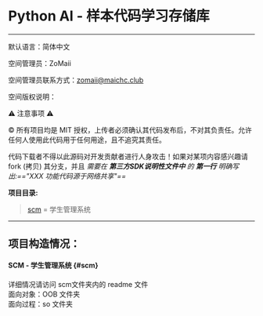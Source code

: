 # Python AI - 样本代码学习存储库
---
默认语言：简体中文

空间管理员：ZoMaii

空间管理员联系方式：zomaii@maichc.club

空间版权说明：

:warning: 注意事项 :warning:

:copyright: 所有项目均是 MIT 授权，上传者必须确认其代码发布后，不对其负责任。允许任何人使用此代码用于任何用途，且不追究其责任。

代码下载者不得以此源码对开发贡献者进行人身攻击！如果对某项内容感兴趣请 fork (拷贝) 其分支，并且 *需要在 **第三方SDK说明性文件中** 的 **第一行** 明确写出:=="XXX 功能代码源于网络共享"==*


**项目目录:**
> [scm](#scm) = 学生管理系统

---

**项目构造情况：**
---

#### SCM - 学生管理系统 {#scm}

详细情况请访问 scm文件夹内的 readme 文件<br/>
面向对象：OOB 文件夹<br/>
面向过程：so  文件夹<br/>


